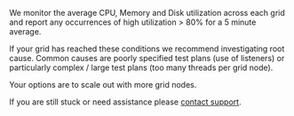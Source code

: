 We monitor the average CPU, Memory and Disk utilization across each grid and report any occurrences of high utilization > 80% for a 5 minute average.

If your grid has reached these conditions we recommend investigating root cause. Common causes are poorly specified test plans (use of listeners) or particularly complex / large test plans (too many threads per grid node).

Your options are to scale out with more grid nodes.

If you are still stuck or need assistance please [contact support](mailto:support@flood.io).